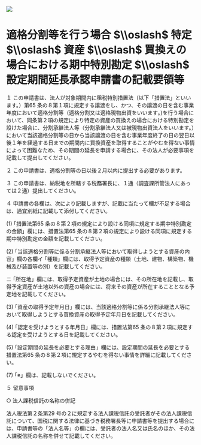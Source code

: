 ![](https://www.nta.go.jp/tmp/5ccc48ea-6657-4622-95c2-4f649401060a/images/cf83ffe97e22fa4cda0d0913195379c54a5dd6d246a8ac4ae1b4c5914cb8f32c.jpg)

# 適格分割等を行う場合 $\\oslash$ 特定 $\\oslash$ 資産 $\\oslash$ 買換えの場合における期中特別勘定 $\\oslash$ 設定期間延長承認申請書の記載要領等

１ この申請書は、法人が対象期間内に租税特別措置法（以下「措置法」といいます。）第65 条の８第１項に規定する譲渡をし、かつ、その譲渡の日を含む事業年度において適格分割等（適格分割又は適格現物出資をいいます｡)を行う場合において、同条第２項の規定により特定の資産の買換えの場合における特別勘定を設けた場合に、分割承継法人等（分割承継法人又は被現物出資法人をいいます。）において当該適格分割等の日から当該譲渡の日を含む事業年度終了の日の翌日以後１年を経過する日までの期間内に買換資産を取得することがやむを得ない事情によって困難なため、その期間の延長を申請する場合に、その法人が必要事項を記載して提出してください。

２ この申請書は、適格分割等の日以後２月以内に提出する必要があります。

３ この申請書は、納税地を所轄する税務署長に、１通（調査課所管法人にあっては２通）提出してください。

４ 申請書の各欄は、次により記載しますが、記載に当たって欄が不足する場合は、適宜別紙に記載して添付してください。

(1) ｢措置法第65 条の８第２項の規定により設ける同項に規定する期中特別勘定の金額」欄には、措置法第65 条の８第２項の規定により設ける同項に規定する期中特別勘定の金額を記載してください。

(2) ｢当該適格分割等に係る分割承継法人等において取得しようとする資産の内容」欄の各欄イ ｢種類」欄には、取得予定資産の種類（土地、建物、構築物、機械及び装置等の別）を記載してください。

ニ ｢所在地」欄には、取得予定資産が土地の場合には、その所在地を記載し、取得予定資産が土地以外の資産の場合には、将来その資産が所在することとなる予定地を記載してください。

(3) ｢資産の取得予定年月日」欄には、当該適格分割等に係る分割承継法人等において取得しようとする買換資産の取得予定年月日を記載してください。

(4) ｢認定を受けようとする年月日」欄には、措置法第65 条の８第２項に規定する認定を受けようとする日を記載してください。

(5) ｢設定期間の延長を必要とする理由」欄には、設定期間の延長を必要とする措置法第65 条の８第２項に規定するやむを得ない事情を詳細に記載してください。

(7) ｢※」欄は、記載しないでください。

５ 留意事項

○ 法人課税信託の名称の併記

法人税法第２条第29 号の２に規定する法人課税信託の受託者がその法人課税信託について、国税に関する法律に基づき税務署長等に申請書等を提出する場合には、申請書等の「法人名等」の欄には、受託者の法人名又は氏名のほか、その法人課税信託の名称を併せて記載してください。